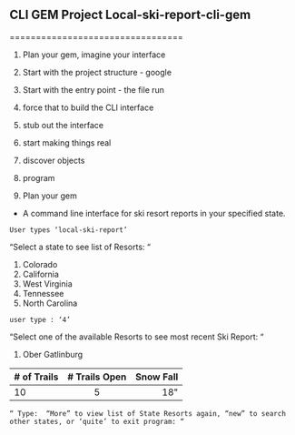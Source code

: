 ## CLI GEM Project	Local-ski-report-cli-gem
=================================

1. Plan your gem, imagine your interface
2.  Start with the project structure - google
3. Start with the entry point - the file run
4. force that to build the CLI interface
5. stub out the interface
6. start making things real
7. discover objects
8. program


1. Plan your gem
- A command line interface for ski resort reports in your specified state.

```
User types ‘local-ski-report’
```

“Select a state to see list of Resorts: “
1. Colorado
2. California
3. West Virginia 
4. Tennessee
5. North Carolina

```
user type : ‘4’
```

“Select one of the available Resorts to see most recent Ski Report: “
1. Ober Gatlinburg


| # of Trails   | # Trails Open | Snow Fall  |
| ------------- |:-------------:| ----------:|
| 10            | 5             | 18"      |
  
```
“ Type:  “More” to view list of State Resorts again, “new” to search other states, or ‘quite’ to exit program: “
```
